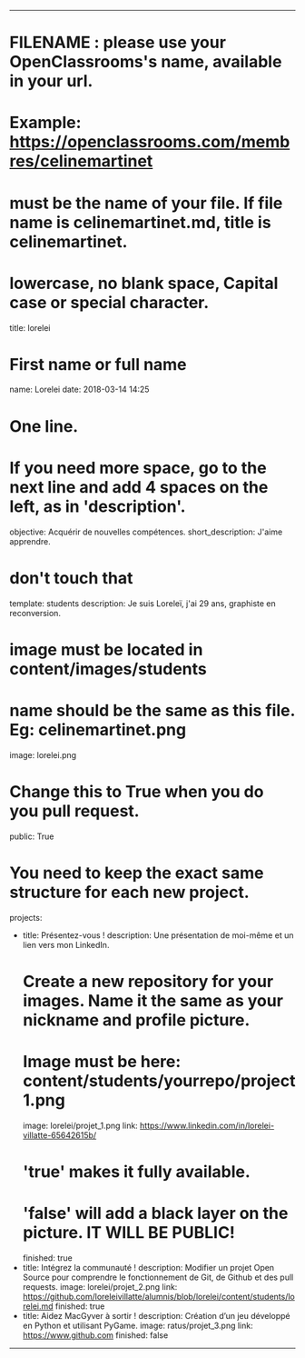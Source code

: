 ---

# FILENAME : please use your OpenClassrooms's name, available in your url.
# Example: https://openclassrooms.com/membres/celinemartinet
# must be the name of your file. If file name is celinemartinet.md, title is celinemartinet.
# lowercase, no blank space, Capital case or special character.
title: lorelei

# First name or full name
name: Lorelei
date: 2018-03-14 14:25

# One line.
# If you need more space, go to the next line and add 4 spaces on the left, as in 'description'.
objective: Acquérir de nouvelles compétences.
short_description: J'aime apprendre.

# don't touch that
template: students
description:
    Je suis Loreleï, j'ai 29 ans, graphiste en reconversion. 
    

# image must be located in content/images/students
# name should be the same as this file. Eg: celinemartinet.png
image: lorelei.png

# Change this to True when you do you pull request.
public: True

# You need to keep the exact same structure for each new project.
projects:
  - title: Présentez-vous !
    description: Une présentation de moi-même et un lien vers mon LinkedIn.
    # Create a new repository for your images. Name it the same as your nickname and profile picture.
    # Image must be here: content/students/yourrepo/project1.png
    image: lorelei/projet_1.png
    link: https://www.linkedin.com/in/lorelei-villatte-65642615b/
    # 'true' makes it fully available.
    # 'false' will add a black layer on the picture. IT WILL BE PUBLIC!
    finished: true
  - title: Intégrez la communauté !
    description: Modifier un projet Open Source pour comprendre le fonctionnement de Git, de Github et des pull requests. 
    image: lorelei/projet_2.png
    link: https://github.com/loreleivillatte/alumnis/blob/lorelei/content/students/lorelei.md
    finished: true
  - title: Aidez MacGyver à sortir !
    description: Création d’un jeu développé en Python et utilisant PyGame.
    image: ratus/projet_3.png
    link: https://www.github.com
    finished: false
---